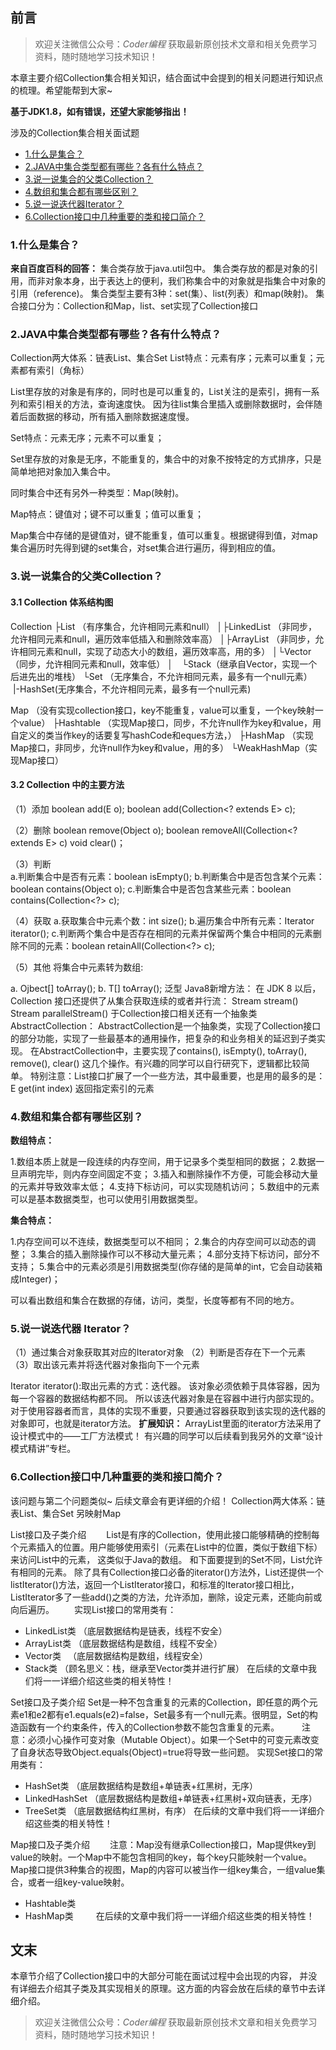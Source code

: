 ## 前言
> 欢迎关注微信公众号：*Coder编程*
> 获取最新原创技术文章和相关免费学习资料，随时随地学习技术知识！

本章主要介绍Collection集合相关知识，结合面试中会提到的相关问题进行知识点的梳理。希望能帮到大家~

**基于JDK1.8，如有错误，还望大家能够指出！**

涉及的Collection集合相关面试题
- [1.什么是集合？](#1.什么是集合？)
- [2.JAVA中集合类型都有哪些？各有什么特点？](#2.JAVA中集合类型都有哪些？各有什么特点？)
- [3.说一说集合的父类Collection？](#3.说一说集合的父类Collection？)
- [4.数组和集合都有哪些区别？](#4.数组和集合都有哪些区别？) 
- [5.说一说迭代器Iterator？](#5.说一说迭代器Iterator？)
- [6.Collection接口中几种重要的类和接口简介？](#6.Collection接口中几种重要的类和接口简介？)


### 1.什么是集合？

**来自百度百科的回答：**
    集合类存放于java.util包中。
    集合类存放的都是对象的引用，而非对象本身，出于表达上的便利，我们称集合中的对象就是指集合中对象的引用（reference)。
    集合类型主要有3种：set(集）、list(列表）和map(映射)。
    集合接口分为：Collection和Map，list、set实现了Collection接口



### 2.JAVA中集合类型都有哪些？各有什么特点？

Collection两大体系：链表List、集合Set
List特点：元素有序；元素可以重复；元素都有索引（角标）

List里存放的对象是有序的，同时也是可以重复的，List关注的是索引，拥有一系列和索引相关的方法，查询速度快。
因为往list集合里插入或删除数据时，会伴随着后面数据的移动，所有插入删除数据速度慢。

Set特点：元素无序；元素不可以重复；

Set里存放的对象是无序，不能重复的，集合中的对象不按特定的方式排序，只是简单地把对象加入集合中。

同时集合中还有另外一种类型：Map(映射)。

Map特点：键值对；键不可以重复；值可以重复；

Map集合中存储的是键值对，键不能重复，值可以重复。根据键得到值，对map集合遍历时先得到键的set集合，对set集合进行遍历，得到相应的值。



### 3.说一说集合的父类Collection？

#### 3.1 Collection 体系结构图

Collection
├List （有序集合，允许相同元素和null）
│├LinkedList （非同步，允许相同元素和null，遍历效率低插入和删除效率高）
│├ArrayList （非同步，允许相同元素和null，实现了动态大小的数组，遍历效率高，用的多）
│└Vector（同步，允许相同元素和null，效率低）
│　└Stack（继承自Vector，实现一个后进先出的堆栈）
└Set （无序集合，不允许相同元素，最多有一个null元素）
     |-HashSet(无序集合，不允许相同元素，最多有一个null元素)

Map （没有实现collection接口，key不能重复，value可以重复，一个key映射一个value）
├Hashtable （实现Map接口，同步，不允许null作为key和value，用自定义的类当作key的话要复写hashCode和eques方法，）
├HashMap （实现Map接口，非同步，允许null作为key和value，用的多）
└WeakHashMap（实现Map接口）

#### 3.2 Collection 中的主要方法

（1）添加
boolean add(E o);
boolean add(Collection<? extends E> c);

（2）删除
boolean remove(Object o);
boolean removeAll(Collection<? extends E> c)
void clear()；

（3）判断  
a.判断集合中是否有元素：boolean isEmpty();
b.判断集合中是否包含某个元素：boolean contains(Object o);
c.判断集合中是否包含某些元素：boolean contains(Collection<?> c);
        
（4）获取
a.获取集合中元素个数：int size();
b.遍历集合中所有元素：Iterator<E> iterator();
c.判断两个集合中是否存在相同的元素并保留两个集合中相同的元素删除不同的元素：boolean retainAll(Collection<?> c);

（5）其他
将集合中元素转为数组: 

a.    Ojbect[] toArray();
b.    <T>  T[] toArray();   泛型
Java8新增方法：
在 JDK 8 以后，Collection 接口还提供了从集合获取连续的或者并行流：
Stream<E> stream()
Stream<E> parallelStream()
于Collection接口相关还有一个抽象类AbstractCollection：
AbstractCollection是一个抽象类，实现了Collection接口的部分功能，实现了一些最基本的通用操作，把复杂的和业务相关的延迟到子类实现。
在AbstractCollection中，主要实现了contains(), isEmpty(), toArray(), remove(), clear() 这几个操作。有兴趣的同学可以自行研究下，逻辑都比较简单。
特别注意：List接口扩展了一个一些方法，其中最重要，也是用的最多的是：
E get(int index) 返回指定索引的元素


### 4.数组和集合都有哪些区别？

**数组特点：**

1.数组本质上就是一段连续的内存空间，用于记录多个类型相同的数据；
2.数据一旦声明完毕，则内存空间固定不变；
3.插入和删除操作不方便，可能会移动大量的元素并导致效率太低；
4.支持下标访问，可以实现随机访问；
5.数组中的元素可以是基本数据类型，也可以使用引用数据类型。

**集合特点：**

1.内存空间可以不连续，数据类型可以不相同；
2.集合的内存空间可以动态的调整；
3.集合的插入删除操作可以不移动大量元素；
4.部分支持下标访问，部分不支持；
5.集合中的元素必须是引用数据类型(你存储的是简单的int，它会自动装箱成Integer)；

可以看出数组和集合在数据的存储，访问，类型，长度等都有不同的地方。


### 5.说一说迭代器 Iterator？
 （1）通过集合对象获取其对应的Iterator对象
 （2）判断是否存在下一个元素
 （3）取出该元素并将迭代器对象指向下一个元素

 Iterator iterator():取出元素的方式：迭代器。
     该对象必须依赖于具体容器，因为每一个容器的数据结构都不同。
     所以该迭代器对象是在容器中进行内部实现的。
     对于使用容器者而言，具体的实现不重要，只要通过容器获取到该实现的迭代器的对象即可，也就是iterator方法。
**扩展知识：**
ArrayList里面的iterator方法采用了设计模式中的——工厂方法模式！
有兴趣的同学可以后续看到我另外的文章“设计模式精讲”专栏。

### 6.Collection接口中几种重要的类和接口简介？
该问题与第二个问题类似~ 后续文章会有更详细的介绍！
Collection两大体系：链表List、集合Set 另映射Map

List接口及子类介绍
　　List是有序的Collection，使用此接口能够精确的控制每个元素插入的位置。用户能够使用索引（元素在List中的位置，类似于数组下标）来访问List中的元素，
这类似于Java的数组。 和下面要提到的Set不同，List允许有相同的元素。 除了具有Collection接口必备的iterator()方法外，List还提供一个listIterator()方法，返回一个ListIterator接口，和标准的Iterator接口相比，
ListIterator多了一些add()之类的方法，允许添加，删除，设定元素，还能向前或向后遍历。 
　　实现List接口的常用类有：
- LinkedList类  （底层数据结构是链表，线程不安全）
- ArrayList类 （底层数据结构是数组，线程不安全）
- Vector类 　（底层数据结构是数组，线程安全）
- Stack类   （顾名思义：栈，继承至Vector类并进行扩展）
在后续的文章中我们将一一详细介绍这些类的相关特性！

Set接口及子类介绍
Set是一种不包含重复的元素的Collection，即任意的两个元素e1和e2都有e1.equals(e2)=false，Set最多有一个null元素。很明显，Set的构造函数有一个约束条件，传入的Collection参数不能包含重复的元素。 　　
注意：必须小心操作可变对象（Mutable Object）。如果一个Set中的可变元素改变了自身状态导致Object.equals(Object)=true将导致一些问题。
实现Set接口的常用类有：
- HashSet类 （底层数据结构是数组+单链表+红黑树，无序）
- LinkedHashSet （底层数据结构是数组+单链表+红黑树+双向链表，无序）
- TreeSet类 （底层数据结构红黑树，有序）
在后续的文章中我们将一一详细介绍这些类的相关特性！

Map接口及子类介绍　　
注意：Map没有继承Collection接口，Map提供key到value的映射。一个Map中不能包含相同的key，每个key只能映射一个value。
Map接口提供3种集合的视图，Map的内容可以被当作一组key集合，一组value集合，或者一组key-value映射。
- Hashtable类 
- HashMap类 　　
在后续的文章中我们将一一详细介绍这些类的相关特性！

## 文末
本章节介绍了Collection接口中的大部分可能在面试过程中会出现的内容，
并没有详细去介绍其子类及其实现相关的原理。这方面的内容会放在后续的章节中去详细介绍。

> 欢迎关注微信公众号：*Coder编程*
> 获取最新原创技术文章和相关免费学习资料，随时随地学习技术知识！
